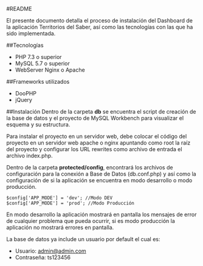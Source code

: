 #README

El presente documento detalla el proceso de instalación 
del Dashboard de la aplicación Territorios del Saber, así
como las tecnologías con las que ha sido implementada.

##Tecnologías
* PHP 7.3 o superior
* MySQL 5.7 o superior
* WebServer Nginx o Apache

##Frameworks utilizados
* DooPHP
* jQuery

##Instalación
Dentro de la carpeta **db** se encuentra el script de creación
de la base de datos y el proyecto de MySQL Workbench para visualizar
el esquema y su estructura.

Para instalar el proyecto en un servidor web, debe colocar el 
código del proyecto en un servidor web apache o nginx apuntando 
como root la raíz del proyecto y configurar  los URL rewrites 
como archivo de entrada el archivo index.php. 

Dentro de la carpeta **protected/config**, encontrará los archivos
de configuración para la conexión a Base de Datos (db.conf.php) y
así como la configuración de si la aplicación se encuentra en modo
desarrollo o modo producción. 

```
$config['APP_MODE'] = 'dev'; //Modo DEV
$config['APP_MODE'] = 'prod'; //Modo Producción
```

En modo desarrollo la aplicación mostrará en pantalla los mensajes
de error de cualquier problema que pueda ocurrir, si es modo producción
la aplicación no mostrará errores en pantalla.

La base de datos ya include un usuario por default el cual es:
* Usuario: admin@admin.com
* Contraseña: ts123456


